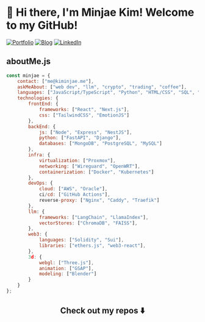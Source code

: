 # 👋 Hi there, I'm Minjae Kim! Welcome to my GitHub!

[![Portfolio](https://img.shields.io/badge/Portfolio-kiminjae.me-blue)](https://kiminjae.me)
[![Blog](https://img.shields.io/badge/Blog-blogs.kiminjae.me-blue)](https://blogs.kiminjae.me)
[![LinkedIn](https://img.shields.io/badge/LinkedIn-MinjaeKimmm-blue)](https://linkedin.com/in/MinjaeKimmm)

## aboutMe.js

```javascript
const minjae = {
    contact: ["me@kiminjae.me"],
    askMeAbout: ["web dev", "llm", "crypto", "trading", "coffee"],
    languages: ["JavaScript/TypeScript", "Python", "HTML/CSS", "SQL", "Bash", "Solidity", "C++", "LaTeX", "R", "Java", "Move", "Rust", "Mathematica"],
    technologies: {
        frontEnd: {
            frameworks: ["React", "Next.js"],
            css: ["TailwindCSS", "EmotionJS"]
        },
        backEnd: {
            js: ["Node", "Express", "NestJS"],
            python: ["FastAPI", "Django"],
            databases: ["MongoDB", "PostgreSQL", "MySQL"]
        },
        infra: {
            virtualization: ["Proxmox"],
            networking: ["Wireguard", "OpenWRT"],
            containerization: ["Docker", "Kubernetes"]
        },
        devOps: {
            cloud: ["AWS", "Oracle"],
            ci/cd: ["GitHub Actions"],
            reverse-proxy: ["Nginx", "Caddy", "Traefik"]
        },
        llm: {
            frameworks: ["LangChain", "LlamaIndex"],
            vectorStores: ["ChromaDB", "FAISS"],
        },
        web3: {
            languages: ["Solidity", "Sui"],
            libraries: ["ethers.js", "web3-react"],
        },
        3d: {
            webgl: ["Three.js"],
            animation: ["GSAP"],
            modeling: ["Blender"]
        }
    }
};
```
<div align="center">
    <h2>Check out my repos ⬇️</h2>
</div>
